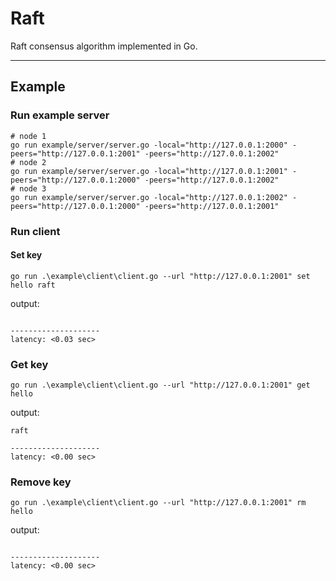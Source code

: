 # Raft
Raft consensus algorithm implemented in Go.

----

## Example
### Run example server
```shell
# node 1
go run example/server/server.go -local="http://127.0.0.1:2000" -peers="http://127.0.0.1:2001" -peers="http://127.0.0.1:2002"
# node 2
go run example/server/server.go -local="http://127.0.0.1:2001" -peers="http://127.0.0.1:2000" -peers="http://127.0.0.1:2002"
# node 3
go run example/server/server.go -local="http://127.0.0.1:2002" -peers="http://127.0.0.1:2000" -peers="http://127.0.0.1:2001"
```

### Run client
#### Set key
```shell
go run .\example\client\client.go --url "http://127.0.0.1:2001" set hello raft
```
output:
```

--------------------
latency: <0.03 sec>
```

### Get key
```shell
go run .\example\client\client.go --url "http://127.0.0.1:2001" get hello
```
output:
```
raft

--------------------
latency: <0.00 sec>
```

### Remove key
```shell
go run .\example\client\client.go --url "http://127.0.0.1:2001" rm hello
```
output:
```

--------------------
latency: <0.00 sec>
```
